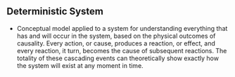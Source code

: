 Deterministic System
--------------------

* Conceptual model applied to a system for understanding everything that has and will occur in the system, based on the physical outcomes of causality. Every action, or cause, produces a reaction, or effect, and every reaction, it turn, becomes the cause of subsequent reactions. The totality of these cascading events can theoretically show exactly how the system will exist at any moment in time.
